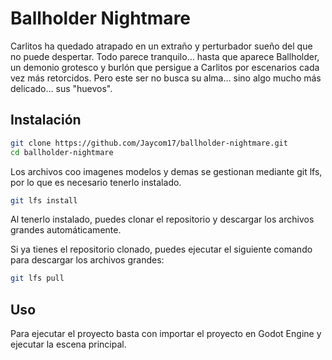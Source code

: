 # Ballholder Nightmare

Carlitos ha quedado atrapado en un extraño y perturbador sueño del que no puede despertar. Todo parece tranquilo… hasta que aparece Ballholder, un demonio grotesco y burlón que persigue a Carlitos por escenarios cada vez más retorcidos. Pero este ser no busca su alma… sino algo mucho más delicado… sus "huevos".

## Instalación

```bash
git clone https://github.com/Jaycom17/ballholder-nightmare.git
cd ballholder-nightmare
```

Los archivos coo imagenes modelos y demas se gestionan mediante git lfs, por lo que es necesario tenerlo instalado.

```bash
git lfs install
```

Al tenerlo instalado, puedes clonar el repositorio y descargar los archivos grandes automáticamente.

Si ya tienes el repositorio clonado, puedes ejecutar el siguiente comando para descargar los archivos grandes:

```bash
git lfs pull
```

## Uso

Para ejecutar el proyecto basta con importar el proyecto en Godot Engine y ejecutar la escena principal.
